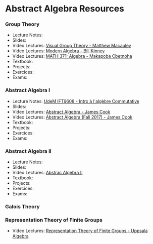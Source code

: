 # Abstract Algebra Resources

### Group Theory

- Lecture Notes:
- Slides:
- Video Lectures: [Visual Group Theory - Matthew Macauley](https://www.youtube.com/playlist?list=PLwV-9DG53NDxU337smpTwm6sef4x-SCLv)
- Video Lectures: [Modern Algebra - Bill Kinney](https://www.youtube.com/playlist?list=PLmU0FIlJY-Mn3Pt-r5zQ_-Ar8mAnBZTf2)
- Video Lectures: [MATH 371: Algebra - Makapoba Cbetnoha](https://www.youtube.com/playlist?list=PLgKjq_nhy2RadlA1XE6JxGkwUuSR-cx1m)
- Textbook:
- Projects:
- Exercices:
- Exams:

### Abstract Algebra I

- Lecture Notes: [UdeM IFT6608 - Intro à l'algèbre Commutative](https://dms.umontreal.ca/~broera/)
- Slides:
- Video Lectures: [Abstract Algebra - James Cook](https://www.youtube.com/playlist?list=PLBY4G2o7DhF2pIRNFMW4jIpd_Ek1N3Tt9)
- Video Lectures: [Abstract Algebra (Fall 2017) - James Cook](https://www.youtube.com/playlist?list=PLBY4G2o7DhF2pIRNFMW4jIpd_Ek1N3Tt9)
- Textbook:
- Projects:
- Exercices:
- Exams:

### Abstract Algebra II

- Lecture Notes:
- Slides:
- Video Lectures: [Abstrac Algebra II](https://www.youtube.com/playlist?list=PLBY4G2o7DhF3yvl74tXVgdwukieahxRhG)
- Textbook:
- Projects:
- Exercices:
- Exams:

### Galois Theory



### Representation Theory of Finite Groups

- Video Lectures: [Representation Theory of Finite Groups - Uppsala Algebra](https://www.youtube.com/playlist?list=PLn6dA-hP_G8TTniGHKpGBqr15PKfN3YJv)


